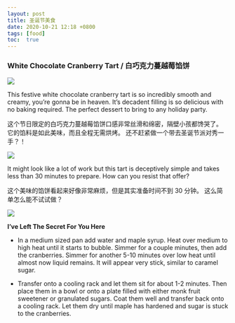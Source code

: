 ```yaml
---
layout: post
title: 圣诞节美食
date: 2020-10-21 12:18 +0800
tags: [food]
toc:  true
---
```


<!-- Global site tag (gtag.js) - Google Analytics -->
  <script async src="https://www.googletagmanager.com/gtag/js?id=G-TG0XJZG53F"></script>
  <script>
    window.dataLayer = window.dataLayer || [];
    function gtag(){dataLayer.push(arguments);}
    gtag('js', new Date());

    gtag('config', 'G-TG0XJZG53F');
  </script>

### White Chocolate Cranberry Tart / 白巧克力蔓越莓馅饼

![](https://joy3luo.github.io/mathnotes/pics/food/1.jpg)

This festive white chocolate cranberry tart is so incredibly smooth and creamy, you’re gonna be in heaven. It’s decadent filling is so delicious with no baking required. The perfect dessert to bring to any holiday party.

这个节日限定的白巧克力蔓越莓馅饼口感非常丝滑和绵密，隔壁小孩都馋哭了。 它的馅料是如此美味，而且全程无需烘烤。 还不赶紧做一个带去圣诞节派对秀一手？！

![](https://joy3luo.github.io/mathnotes/pics/food/2.jpg)

It might look like a lot of work but this tart is deceptively simple and takes less than 30 minutes to prepare. How can you resist that offer?

这个美味的馅饼看起来好像非常麻烦，但是其实准备时间不到 30 分钟。 这么简单怎么能不试试做？

![](https://joy3luo.github.io/mathnotes/pics/food/3.jpg)

**I’ve Left The Secret For You Here**
* In a medium sized pan add water and maple syrup. Heat over medium to high heat until it starts to bubble. Simmer for a couple minutes, then add the cranberries. Simmer for another 5-10 minutes over low heat until almost now liquid remains. It will appear very stick, similar to caramel sugar.

* Transfer onto a cooling rack and let them sit for about 1-2 minutes. Then place them in a bowl or onto a plate filled with either monk fruit sweetener or granulated sugars. Coat them well and transfer back onto a cooling rack. Let them dry until maple has hardened and sugar is stuck to the cranberries.
